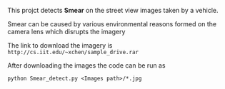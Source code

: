 This projct detects **Smear** on the street view images taken by a 
vehicle.

Smear can be caused by various environmental reasons formed on the camera lens which disrupts the imagery

The link to download the imagery is `http://cs.iit.edu/~xchen/sample_drive.rar`

After downloading the images the code can be run as


`python Smear_detect.py <Images path>/*.jpg`